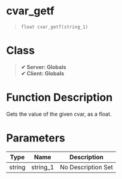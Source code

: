# cvar_getf
> `float cvar_getf(string_1)`
# Class
> __✔ Server: Globals__  
> __✔ Client: Globals__  
# Function Description
Gets the value of the given cvar, as a float.
# Parameters
Type|Name|Description
--|--|--
string|string_1|No Description Set
